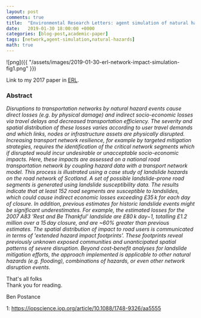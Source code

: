 ```yaml
---
layout: post
comments: true
title:  "Environmental Research Letters: agent simulation of natural hazards in complex networks"
date:   2019-01-30 18:00:00 +0000
categories: [blog-post,academic-paper]
tags: [network,agent-simulation,natural-hazards]
math: true
---
```


![png]({{ "/assets/images/2019-01-30-erl-network-impact-simulation-fig1.png" }})

Link to my 2017 paper in [ERL](https://iopscience.iop.org/article/10.1088/1748-9326/aa5555).

### Abstract
*Disruptions to transportation networks by natural hazard events cause direct losses (e.g. by physical damage) and indirect socio-economic losses via travel delays and decreased transportation efficiency. The severity and spatial distribution of these losses varies according to user travel demands and which links, nodes or infrastructure assets are physically disrupted. Increasing transport network resilience, for example by targeted mitigation strategies, requires the identification of the critical network segments which if disrupted would incur undesirable or unacceptable socio-economic impacts. Here, these impacts are assessed on a national road transportation network by coupling hazard data with a transport network model. This process is illustrated using a case study of landslide hazards on the road network of Scotland. A set of possible landslide-prone road segments is generated using landslide susceptibility data. The results indicate that at least 152 road segments are susceptible to landslides, which could cause indirect economic losses exceeding £35 k for each day of closure. In addition, previous estimates for historic landslide events might be significant underestimates. For example, the estimated losses for the 2007 A83 'Rest and Be Thankful' landslide are £80 k day−1, totalling £1.2 million over a 15 day closure, and are ~60% greater than previous estimates. The spatial distribution of impact to road users is communicated in terms of 'extended hazard impact footprints'. These footprints reveal previously unknown exposed communities and unanticipated spatial patterns of severe disruption. Beyond cost-benefit analyses for landslide mitigation efforts, the approach implemented is applicable to other natural hazards (e.g. flooding), combinations of hazards, or even other network disruption events.*

That's all folks<BR>
Thank you for reading.

Ben Postance

1: https://iopscience.iop.org/article/10.1088/1748-9326/aa5555
